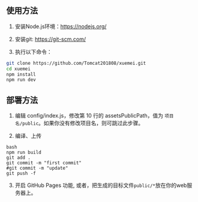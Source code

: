 
## 使用方法

1. 安装Node.js环境：https://nodejs.org/

2. 安装git: https://git-scm.com/

3. 执行以下命令：

``` bash
git clone https://github.com/Tomcat201808/xuemei.git
cd xuemei
npm install
npm run dev
```

## 部署方法

1. 编辑 config/index.js，修改第 10 行的 assetsPublicPath，值为 `项目名/public`。如果你没有修改项目名，则可跳过此步骤。

2. 编译、上传
    
``` 
bash
npm run build
git add .
git commit -m "first commit"
#git commit -m "update"
git push -f
```

3. 开启 GitHub Pages 功能, 或者，把生成的目标文件```public/*```放在你的web服务器上。

